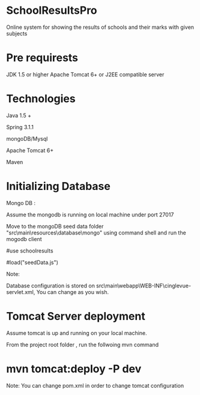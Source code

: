SchoolResultsPro
================
Online system for showing the results of schools and their marks with 
given  subjects


Pre requirests
==============
  JDK 1.5 or higher
  Apache Tomcat 6+ or J2EE compatible server
  
 
Technologies
===========
Java 1.5 +

Spring 3.1.1

mongoDB/Mysql

Apache Tomcat 6+

Maven 


Initializing Database
=====================

Mongo DB : 

 Assume the mongodb is running on local machine under port 27017
 
 Move to the mongoDB seed data folder "src\main\resources\database\mongo" using  command shell and run the mogodb client
 
 #use schoolresults
 
 #load("seedData.js")
 
 Note:
 
   Database configuration is stored on src\main\webapp\WEB-INF\cinglevue-servlet.xml, You can change as you wish.
   
 Tomcat Server deployment
 ========================
   Assume tomcat is up and running on your local machine.
   
   From the project root folder , run the follwoing mvn command 
   
   # mvn tomcat:deploy -P dev
   
   Note: You can change pom.xml in order to change  tomcat configuration 



  
  
